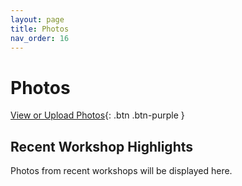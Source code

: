 ```yaml
---
layout: page
title: Photos
nav_order: 16
---
```


# Photos
[View or Upload Photos](https://drive.google.com/drive/folders/1EqSgvECltmOhbnsWRNVxK4awd3HS3oJw?usp=share_link){: .btn .btn-purple }

## Recent Workshop Highlights
Photos from recent workshops will be displayed here.
